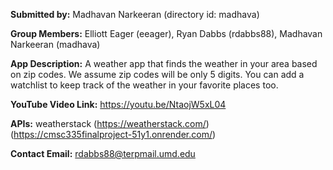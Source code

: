 **Submitted by:** Madhavan Narkeeran (directory id: madhava)

**Group Members:** Elliott Eager (eeager), Ryan Dabbs (rdabbs88), Madhavan Narkeeran (madhava)

**App Description:** A weather app that finds the weather in your area based on zip codes. We assume zip codes will be only 5 digits. You can add a watchlist to keep track of the weather in your favorite places too. 

**YouTube Video Link:** https://youtu.be/NtaojW5xL04 
            
**APIs:** weatherstack (https://weatherstack.com/) (https://cmsc335finalproject-51y1.onrender.com/)

**Contact Email:**  rdabbs88@terpmail.umd.edu 